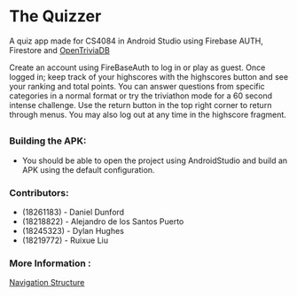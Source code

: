 # The Quizzer
A quiz app made for CS4084 in Android Studio using Firebase AUTH, Firestore and [OpenTriviaDB]

Create an account using FireBaseAuth to log in or play as guest.
Once logged in; keep track of your highscores with the highscores button and see your ranking and total points.
You can answer questions from specific categories in a normal format or try the triviathon mode for a 60 second intense challenge.
Use the return button in the top right corner to return through menus. 
You  may also log out at any time in the highscore fragment. 
##

### Building the APK:
- You should be able to open the project using AndroidStudio and build an APK using the default configuration.

### Contributors:

 - (18261183) - Daniel Dunford
 - (18218822) - Alejandro de los Santos Puerto
 - (18245323) - Dylan Hughes
 - (18219772) - Ruixue Liu

 [OpenTriviaDB]: <https://opentdb.com/browse.php>
 
 ### More Information : 
 [Navigation Structure](structure.md)
